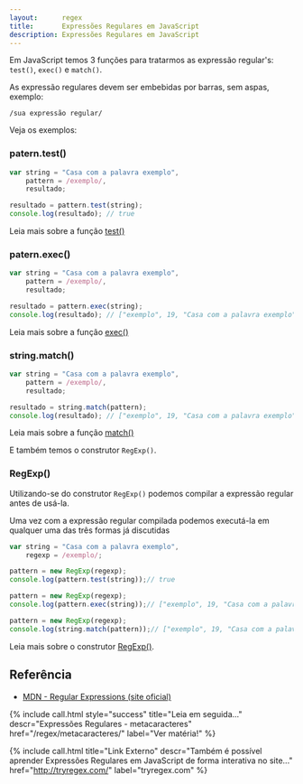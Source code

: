 ```yaml
---
layout:      regex
title:       Expressões Regulares em JavaScript
description: Expressões Regulares em JavaScript
---
```



Em JavaScript temos 3 funções para tratarmos as expressão regular's: `test()`, `exec()` e `match()`.

As expressão regulares devem ser embebidas por barras, sem aspas, exemplo:

    /sua expressão regular/

Veja os exemplos:



### patern.test()

```javascript
var string = "Casa com a palavra exemplo",
    pattern = /exemplo/,
    resultado;

resultado = pattern.test(string);
console.log(resultado); // true
```

Leia mais sobre a função [test()](/javascript/refs/pattern-test/)



### patern.exec()

```javascript
var string = "Casa com a palavra exemplo",
    pattern = /exemplo/,
    resultado;

resultado = pattern.exec(string);
console.log(resultado); // ["exemplo", 19, "Casa com a palavra exemplo"]
```

Leia mais sobre a função [exec()](/javascript/refs/pattern-exec/)



### string.match()

```javascript
var string = "Casa com a palavra exemplo",
    pattern = /exemplo/,
    resultado;

resultado = string.match(pattern);
console.log(resultado); // ["exemplo", 19, "Casa com a palavra exemplo"]
```

Leia mais sobre a função [match()](/javascript/refs/string-match/)

E também temos o construtor `RegExp()`.



### RegExp()

Utilizando-se do construtor `RegExp()` podemos compilar a expressão regular antes de usá-la.

Uma vez com a expressão regular compilada podemos executá-la em qualquer uma das três formas já discutidas

```javascript
var string = "Casa com a palavra exemplo",
    regexp = /exemplo/;

pattern = new RegExp(regexp);
console.log(pattern.test(string));// true

pattern = new RegExp(regexp);
console.log(pattern.exec(string));// ["exemplo", 19, "Casa com a palavra exemplo"]

pattern = new RegExp(regexp);
console.log(string.match(pattern));// ["exemplo", 19, "Casa com a palavra exemplo"]
```

Leia mais sobre o construtor [RegExp()](/javascript/refs/regexp/).




Referência
---

- [MDN - Regular Expressions (site oficial)](https://developer.mozilla.org/pt-BR/docs/JavaScript/Guide/Regular_Expressions "link-externo")


{% include call.html
    style="success"
    title="Leia em seguida..."
    descr="Expressões Regulares - metacaracteres"
    href="/regex/metacaracteres/"
    label="Ver matéria!"
%}

{% include call.html
    title="Link Externo"
    descr="Também é possível aprender Expressões Regulares em JavaScript de forma interativa no site..."
    href="http://tryregex.com/"
    label="tryregex.com"
%}